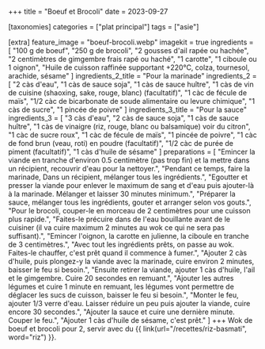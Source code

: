 +++
title = "Boeuf et Brocoli"
date = 2023-09-27

[taxonomies]
categories = ["plat principal"]
tags = ["asie"]

[extra]
feature_image = "boeuf-brocoli.webp"
imagekit = true
ingredients = [
  "100 g de boeuf",
  "250 g de brocoli",
  "2 gousses d'ail rapée ou hachée",
  "2 centimètres de gimgembre frais rapé ou haché",
  "1 carotte",
  "1 ciboule ou 1 oignon",
  "Huile de cuisson raffinée supportant +220°C, colza, tournesol, arachide, sésame"
]
ingredients_2_title = "Pour la marinade"
ingredients_2 = [
  "2 càs d'eau",
  "1 càs de sauce soja",
  "1 càs de sauce huître",
  "1 càs de vin de cuisine (shaoxing, sake, rouge, blanc) (facultatif)",
  "1 càc de fécule de maïs",
  "1/2 càc de bicarbonate de soude alimentaire ou levure chimique",
  "1 càs de sucre",
  "1 pincée de poivre"
]
ingredients_3_title = "Pour la sauce"
ingredients_3 = [
  "3 càs d'eau",
  "2 càs de sauce soja",
  "1 càs de sauce huître",
  "1 càs de vinaigre (riz, rouge, blanc ou balsamique) voir du citron",
  "1 càc de sucre roux",
  "1 càc de fécule de maïs",
  "1 pincée de poivre",
  "1 càc de fond brun (veau, roti) en poudre (facultatif)",
  "1/2 càc de purée de piment (facultatif)",
  "1 càs d'huile de sésame"
]
preparations = [
  "Emincer la viande en tranche d'environ 0.5 centimètre (pas trop fin) et la mettre dans un récipient, recouvrir d'eau pour la nettoyer.",
  "Pendant ce temps, faire la marinade, Dans un récipient, mélanger tous les ingrédients.",
  "Egoutter et presser la viande pour enlever le maximum de sang et d'eau puis ajouter-là à la marinade. Mélanger et laisser 30 minutes minimum.",
  "Préparer la sauce, mélanger tous les ingrédients, gouter et arranger selon vos gouts.",
  "Pour le brocoli, couper-le en morceau de 2 centimètres pour une cuisson plus rapide.",
  "Faites-le précuire dans de l'eau bouillante avant de le cuisiner (il va cuire maximum 2 minutes au wok ce qui ne sera pas suffisant).",
  "Emincer l'oignon, la carotte en julienne, la ciboule en tranche de 3 centimètres.",
  "Avec tout les ingrédients prêts, on passe au wok. Faites-le chauffer, c'est prêt quand il commence à fumer.",
  "Ajouter 2 càs d'huile, puis plongez-y la viande avec la marinade, cuire environ 2 minutes, baisser le feu si besoin.",
  "Ensuite retirer la viande, ajouter 1 càs d'huile, l'ail et le gimgembre. Cuire 20 secondes en remuant.",
  "Ajouter les autres légumes et cuire 1 minute en remuant, les légumes vont permettre de déglacer les sucs de cuisson, baisser le feu si besoin.",
  "Monter le feu, ajouter 1/3 verre d'eau. Laisser réduire un peu puis ajouter la viande, cuire encore 30 secondes.",
  "Ajouter la sauce et cuire une dernière minute. Couper le feu.",
  "Ajouter 1 càs d'huile de sésame, c'est prêt."
]
+++
Wok de boeuf et brocoli pour 2, servir avec du {{ link(url="/recettes/riz-basmati", word="riz") }}.
